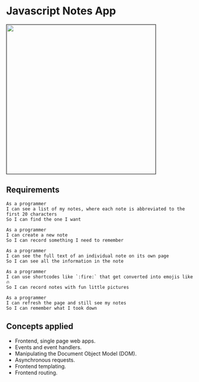 # Javascript Notes App

<img src="https://user-images.githubusercontent.com/71288920/111697883-0e9d6000-882e-11eb-97d1-5d9d270d68d5.gif" width="400" border="1">

## Requirements
```
As a programmer
I can see a list of my notes, where each note is abbreviated to the first 20 characters
So I can find the one I want

As a programmer
I can create a new note
So I can record something I need to remember

As a programmer
I can see the full text of an individual note on its own page
So I can see all the information in the note

As a programmer
I can use shortcodes like `:fire:` that get converted into emojis like 🔥
So I can record notes with fun little pictures

As a programmer
I can refresh the page and still see my notes
So I can remember what I took down
```
## Concepts applied
* Frontend, single page web apps.
* Events and event handlers.
* Manipulating the Document Object Model (DOM).
* Asynchronous requests.
* Frontend templating.
* Frontend routing.
